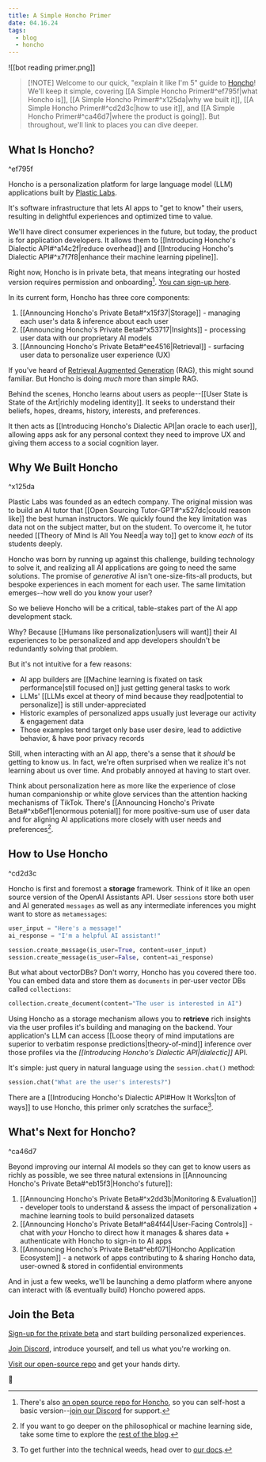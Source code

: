 ```yaml
---
title: A Simple Honcho Primer
date: 04.16.24
tags:
  - blog
  - honcho
---
```

![[bot reading primer.png]]

> [!NOTE] Welcome to our quick, "explain it like I'm 5" guide to [Honcho](https://honcho.dev)!
> We'll keep it simple, covering [[A Simple Honcho Primer#^ef795f|what Honcho is]], [[A Simple Honcho Primer#^x125da|why we built it]], [[A Simple Honcho Primer#^cd2d3c|how to use it]], and [[A Simple Honcho Primer#^ca46d7|where the product is going]]. But throughout, we'll link to places you can dive deeper.

## What Is Honcho?
^ef795f

Honcho is a personalization platform for large language model (LLM) applications built by [Plastic Labs](https://plasticlabs.ai).  

It's software infrastructure that lets AI apps to "get to know" their users, resulting in delightful experiences and optimized time to value.

We'll have direct consumer experiences in the future, but today, the product is for application developers. It allows them to [[Introducing Honcho's Dialectic API#^a14c2f|reduce overhead]] and [[Introducing Honcho's Dialectic API#^x7f7f8|enhance their machine learning pipeline]].

Right now, Honcho is in private beta, that means integrating our hosted version requires permission and onboarding[^1]. [You can sign-up here](https://plasticlabs.typeform.com/honchobeta).

In its current form, Honcho has three core components:

1. [[Announcing Honcho's Private Beta#^x15f37|Storage]] - managing each user's data & inference about each user
2. [[Announcing Honcho's Private Beta#^x53717|Insights]] - processing user data with our proprietary AI models
3. [[Announcing Honcho's Private Beta#^ee4516|Retrieval]] - surfacing user data to personalize user experience (UX)

If you've heard of [Retrieval Augmented Generation](https://en.wikipedia.org/wiki/Prompt_engineering#Retrieval-augmented_generation) (RAG), this might sound familiar. But Honcho is doing *much* more than simple RAG.

Behind the scenes, Honcho learns about users as people--[[User State is State of the Art|richly modeling identity]]. It seeks to understand their beliefs, hopes, dreams, history, interests, and preferences. 

It then acts as [[Introducing Honcho's Dialectic API|an oracle to each user]], allowing apps ask for any personal context they need to improve UX and giving them access to a social cognition layer.

## Why We Built Honcho
^x125da

Plastic Labs was founded as an edtech company. The original mission was to build an AI tutor that [[Open Sourcing Tutor-GPT#^x527dc|could reason like]] the best human instructors. We quickly found the key limitation was data not on the subject matter, but on the student. To overcome it, he tutor needed [[Theory of Mind Is All You Need|a way to]] get to know *each* of its students deeply.

Honcho was born by running up against this challenge, building technology to solve it, and realizing all AI applications are going to need the same solutions. The promise of *generative* AI isn't one-size-fits-all products, but bespoke experiences in each moment for each user. The same limitation emerges--how well do you know your user?

So we believe Honcho will be a critical, table-stakes part of the AI app development stack.

Why? Because [[Humans like personalization|users will want]] their AI experiences to be personalized and app developers shouldn't be redundantly solving that problem.

But it's not intuitive for a few reasons:

- AI app builders are [[Machine learning is fixated on task performance|still focused on]] just getting general tasks to work
- LLMs' [[LLMs excel at theory of mind because they read|potential to personalize]] is still under-appreciated  
- Historic examples of personalized apps usually just leverage our activity & engagement data
- Those examples tend target only base user desire, lead to addictive behavior, & have poor privacy records

Still, when interacting with an AI app, there's a sense that it *should* be getting to know us. In fact, we're often surprised when we realize it's not learning about us over time. And probably annoyed at having to start over.

Think about personalization here as more like the experience of close human companionship or white glove services than the attention hacking mechanisms of TikTok. There's [[Announcing Honcho's Private Beta#^xb6ef1|enormous potenial]] for more positive-sum use of user data and for aligning AI applications more closely with user needs and preferences[^2]. 

## How to Use Honcho
^cd2d3c

Honcho is first and foremost a **storage** framework. Think of it like an open source version of the OpenAI Assistants API. User `sessions` store both user and AI generated `messages` as well as any intermediate inferences you might want to store as `metamessages`: 

```python
user_input = "Here's a message!"
ai_response = "I'm a helpful AI assistant!"

session.create_message(is_user=True, content=user_input)
session.create_message(is_user=False, content=ai_response)
```

But what about vectorDBs? Don't worry, Honcho has you covered there too. You can embed data and store them as `documents` in per-user vector DBs called `collections`: 

```python
collection.create_document(content="The user is interested in AI")
```

Using Honcho as a storage mechanism allows you to **retrieve** rich insights via the user profiles it's building and managing on the backend. Your application's LLM can access [[Loose theory of mind imputations are superior to verbatim response predictions|theory-of-mind]] inference over those profiles via the *[[Introducing Honcho's Dialectic API|dialectic]]* API. 

It's simple: just query in natural language using the `session.chat()` method:

```python
session.chat("What are the user's interests?")
```

There are a [[Introducing Honcho's Dialectic API#How It Works|ton of ways]] to use Honcho, this primer only scratches the surface[^3]. 

## What's Next for Honcho?
^ca46d7

Beyond improving our internal AI models so they can get to know users as richly as possible, we see three natural extensions in [[Announcing Honcho's Private Beta#^eb15f3|Honcho's future]]:

1. [[Announcing Honcho's Private Beta#^x2dd3b|Monitoring & Evaluation]] - developer tools to understand & assess the impact of personalization + machine learning tools to build personalized datasets
2. [[Announcing Honcho's Private Beta#^a84f44|User-Facing Controls]] - chat with *your* Honcho to direct how it manages & shares data + authenticate with Honcho to sign-in to AI apps
3. [[Announcing Honcho's Private Beta#^ebf071|Honcho Application Ecosystem]] - a network of apps contributing to & sharing Honcho data, user-owned & stored in confidential environments  

And in just a few weeks, we'll be launching a demo platform where anyone can interact with (& eventually build) Honcho powered apps.

## Join the Beta

[Sign-up for the private beta](https://plasticlabs.typeform.com/honchobeta) and start building personalized experiences.

[Join Discord](https://discord.gg/plasticlabs), introduce yourself, and tell us what you're working on.

[Visit our open-source repo](https://github.com/plastic-labs/honcho) and get your hands dirty.

🫡

[^1]: There's also [an open source repo for Honcho](https://github.com/plastic-labs/honcho), so you can self-host a basic version--[join our Discord](https://discord.gg/plasticlabs) for support.

[^2]: If you want to go deeper on the philosophical or machine learning side, take some time to explore the [rest of the blog](https://blog.plasticlabs.ai).

[^3]: To get further into the technical weeds, head over to [our docs](https://docs.honcho.dev). 